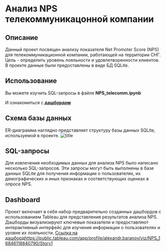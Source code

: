# Анализ NPS телекоммуникацонной компании

## Описание
Данный проект посвящен анализу показателя Net Promoter Score (NPS) для телекоммуникационной компании, работающей на территории СНГ. Цель - определить уровень лояльности и удовлетворенности клиентов. В проекте данные были предоставлены в виде БД SQLite.

## Использование
Вы можете изучить SQL-запросы в файле
**NPS_telecomm.ipynb**

И ознакомиться с [**дашбордом**](https://public.tableau.com/app/profile/alexandr.baranov/viz/NPS_16846118840790/Story1)

## Схема базы данных
ER-диаграмма наглядно представляет структуру базы данных SQLite, используемой в проекте.
![title](https://sun9-13.userapi.com/impg/PZ0Y4b4I366fOmpMzGAQHBqcWl3BLXOoUpfhgw/btiBMCi5-ZU.jpg?size=2560x1175&quality=96&sign=b4be3b3255d68a1ab04b2ae4fb0babbd&type=album)
## SQL-запросы
Для извлечения необходимых данных для анализа NPS было написано несколько SQL-запросов. Эти запросы могут быть выполнены в базе данных SQLite для получения информации о пользователях, их демографических и иных признаках и соответствующих оценках в опросе NPS.

## Dashboard
Проект включает в себя набор предварительно созданных дашбордов с использованием Tableau для представления результатов анализа NPS. Дашборды визуализируют ключевые показатели и предоставляют интерактивный интерфейс для изучения информации о пользователях и уровне их лояльности.
[Ссылка на дашборд](https://public.tableau.com/app/profile/alexandr.baranov/viz/NPS_16846118840790/Story1)https://public.tableau.com/app/profile/alexandr.baranov/viz/NPS_16846118840790/Story1

